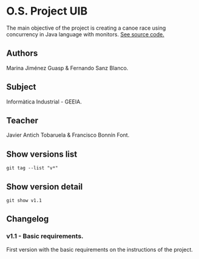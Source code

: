 # O.S. Project UIB

The main objective of the project is creating a canoe race using concurrency in Java language with monitors.
[See source code.](https://github.com/marinaguasp/practicaso)

## Authors
Marina Jiménez Guasp & Fernando Sanz Blanco.

## Subject
Informàtica Industrial - GEEIA.

## Teacher
Javier Antich Tobaruela & Francisco Bonnín Font.

## Show versions list
````
git tag --list "v*"
````

## Show version detail
````
git show v1.1
````

## Changelog

 ### v1.1 - Basic requirements.
 First version with the basic requirements on the instructions of the project.
